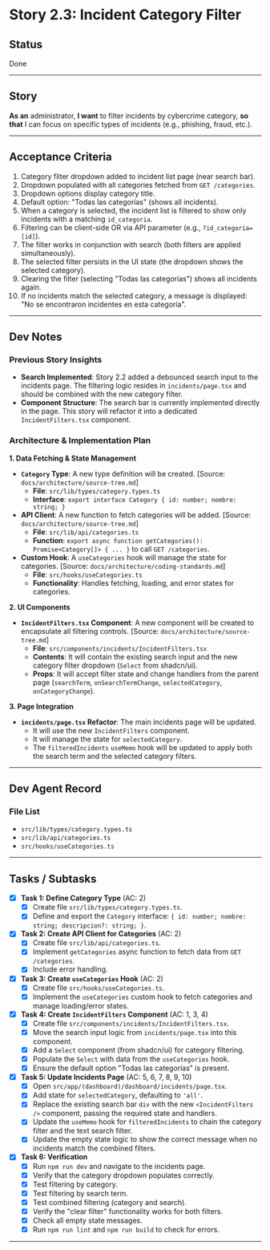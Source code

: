 # Story 2.3: Incident Category Filter

<!-- Powered by BMAD™ Core -->

## Status
Done

---

## Story

**As an** administrator,
**I want** to filter incidents by cybercrime category,
**so that** I can focus on specific types of incidents (e.g., phishing, fraud, etc.).

---

## Acceptance Criteria

1.  Category filter dropdown added to incident list page (near search bar).
2.  Dropdown populated with all categories fetched from `GET /categories`.
3.  Dropdown options display category title.
4.  Default option: "Todas las categorías" (shows all incidents).
5.  When a category is selected, the incident list is filtered to show only incidents with a matching `id_categoria`.
6.  Filtering can be client-side OR via API parameter (e.g., `?id_categoria=[id]`).
7.  The filter works in conjunction with search (both filters are applied simultaneously).
8.  The selected filter persists in the UI state (the dropdown shows the selected category).
9.  Clearing the filter (selecting "Todas las categorías") shows all incidents again.
10. If no incidents match the selected category, a message is displayed: "No se encontraron incidentes en esta categoría".

---

## Dev Notes

### Previous Story Insights

- **Search Implemented**: Story 2.2 added a debounced search input to the incidents page. The filtering logic resides in `incidents/page.tsx` and should be combined with the new category filter.
- **Component Structure**: The search bar is currently implemented directly in the page. This story will refactor it into a dedicated `IncidentFilters.tsx` component.

### Architecture & Implementation Plan

**1. Data Fetching & State Management**
- **`Category` Type**: A new type definition will be created. [Source: `docs/architecture/source-tree.md`]
  - **File**: `src/lib/types/category.types.ts`
  - **Interface**: `export interface Category { id: number; nombre: string; }`
- **API Client**: A new function to fetch categories will be added. [Source: `docs/architecture/source-tree.md`]
  - **File**: `src/lib/api/categories.ts`
  - **Function**: `export async function getCategories(): Promise<Category[]> { ... }` to call `GET /categories`.
- **Custom Hook**: A `useCategories` hook will manage the state for categories. [Source: `docs/architecture/coding-standards.md`]
  - **File**: `src/hooks/useCategories.ts`
  - **Functionality**: Handles fetching, loading, and error states for categories.

**2. UI Components**
- **`IncidentFilters.tsx` Component**: A new component will be created to encapsulate all filtering controls. [Source: `docs/architecture/source-tree.md`]
  - **File**: `src/components/incidents/IncidentFilters.tsx`
  - **Contents**: It will contain the existing search input and the new category filter dropdown (`Select` from shadcn/ui).
  - **Props**: It will accept filter state and change handlers from the parent page (`searchTerm`, `onSearchTermChange`, `selectedCategory`, `onCategoryChange`).

**3. Page Integration**
- **`incidents/page.tsx` Refactor**: The main incidents page will be updated.
  - It will use the new `IncidentFilters` component.
  - It will manage the state for `selectedCategory`.
  - The `filteredIncidents` `useMemo` hook will be updated to apply both the search term and the selected category filters.

---

## Dev Agent Record

### File List
- `src/lib/types/category.types.ts`
- `src/lib/api/categories.ts`
- `src/hooks/useCategories.ts`

---

## Tasks / Subtasks

- [x] **Task 1: Define Category Type** (AC: 2)
    - [x] Create file `src/lib/types/category.types.ts`.
    - [x] Define and export the `Category` interface: `{ id: number; nombre: string; descripcion?: string; }`.
- [x] **Task 2: Create API Client for Categories** (AC: 2)
    - [x] Create file `src/lib/api/categories.ts`.
    - [x] Implement `getCategories` async function to fetch data from `GET /categories`.
    - [x] Include error handling.
- [x] **Task 3: Create `useCategories` Hook** (AC: 2)
    - [x] Create file `src/hooks/useCategories.ts`.
    - [x] Implement the `useCategories` custom hook to fetch categories and manage loading/error states.
- [x] **Task 4: Create `IncidentFilters` Component** (AC: 1, 3, 4)
    - [x] Create file `src/components/incidents/IncidentFilters.tsx`.
    - [x] Move the search input logic from `incidents/page.tsx` into this component.
    - [x] Add a `Select` component (from shadcn/ui) for category filtering.
    - [x] Populate the `Select` with data from the `useCategories` hook.
    - [x] Ensure the default option "Todas las categorías" is present.
- [x] **Task 5: Update Incidents Page** (AC: 5, 6, 7, 8, 9, 10)
    - [x] Open `src/app/(dashboard)/dashboard/incidents/page.tsx`.
    - [x] Add state for `selectedCategory`, defaulting to `'all'`.
    - [x] Replace the existing search bar `div` with the new `<IncidentFilters />` component, passing the required state and handlers.
    - [x] Update the `useMemo` hook for `filteredIncidents` to chain the category filter and the text search filter.
    - [x] Update the empty state logic to show the correct message when no incidents match the combined filters.
- [x] **Task 6: Verification**
    - [x] Run `npm run dev` and navigate to the incidents page.
    - [x] Verify that the category dropdown populates correctly.
    - [x] Test filtering by category.
    - [x] Test filtering by search term.
    - [x] Test combined filtering (category and search).
    - [x] Verify the "clear filter" functionality works for both filters.
    - [x] Check all empty state messages.
    - [x] Run `npm run lint` and `npm run build` to check for errors.

---
